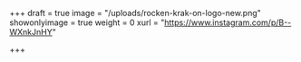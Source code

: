 +++
draft = true
image = "/uploads/rocken-krak-on-logo-new.png"
showonlyimage = true
weight = 0
xurl = "https://www.instagram.com/p/B--WXnkJnHY"

+++
